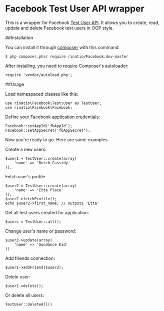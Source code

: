 Facebook Test User API wrapper
========

This is a wrapper for Facebook [Test User API](https://developers.facebook.com/docs/test_users).
It allows you to create, read, update and delete Facebook test users in OOP style.

##Installation

You can install it through [composer](http://getcomposer.org/) with this command:

    $ php composer.phar require rinatio/Facebook:dev-master

After installing, you need to require Composer's autoloader:

    require 'vendor/autoload.php';

##Usage

Load namespaced classes like this:

    use rinatio\Facebook\Test\User as TestUser;
    use rinatio\Facebook\Facebook;

Define your Facebook [application](http://developers.facebook.com/docs/web/) credentials:

    Facebook::setAppId('fbAppId');
    Facebook::setAppSecret('fbAppSecret');

Now you're ready to go. Here are some examples

Create a new users:

    $user1 = TestUser::create(array(
        'name' => 'Butch Cassidy'
    ));

Fetch user's profile

    $user2 = TestUser::create(array(
        'name' => 'Etta Place'
    ));
    $user2->fetchProfile();
    echo $user2->first_name; // outputs 'Etta'

Get all test users created for application:

    $users = TestUser::all();

Change user's name or password:

    $user2->update(array(
        'name' => 'Sundance Kid'
    ))

Add friends connection:

    $user1->addFriend($user2);

Delete user:

    $user1->delete();

Or delete all users:

    TestUser::deleteAll()

